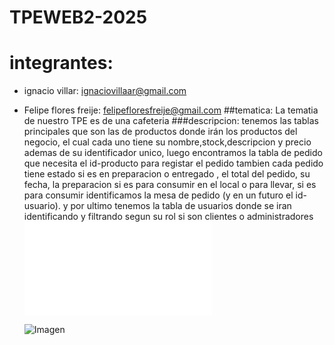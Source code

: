 # TPEWEB2-2025
# integrantes:
- ignacio villar: ignaciovillaar@gmail.com
- Felipe flores freije: felipefloresfreije@gmail.com 
##tematica: La tematia de nuestro TPE es de una cafeteria
###descripcion: tenemos las tablas principales que son las de productos donde irán los productos del negocio, el cual cada uno tiene su nombre,stock,descripcion y precio ademas de su identificador unico, luego encontramos la tabla de pedido que necesita el id-producto para registar el pedido tambien cada pedido tiene estado si es en preparacion o entregado , el total del pedido, su fecha, la preparacion si es para consumir en el local o para llevar, si es para consumir identificamos la mesa de pedido (y en un futuro el id-usuario). y por ultimo tenemos la tabla de usuarios donde se iran identificando y filtrando segun su rol si son clientes o administradores   
![base de datos ](cafeteria(2).sql)

  ![Imagen](tablacafeteria.png)
